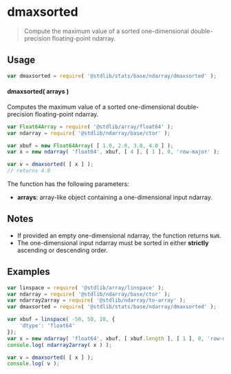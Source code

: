 <!--

@license Apache-2.0

Copyright (c) 2025 The Stdlib Authors.

Licensed under the Apache License, Version 2.0 (the "License");
you may not use this file except in compliance with the License.
You may obtain a copy of the License at

   http://www.apache.org/licenses/LICENSE-2.0

Unless required by applicable law or agreed to in writing, software
distributed under the License is distributed on an "AS IS" BASIS,
WITHOUT WARRANTIES OR CONDITIONS OF ANY KIND, either express or implied.
See the License for the specific language governing permissions and
limitations under the License.

-->

# dmaxsorted

> Compute the maximum value of a sorted one-dimensional double-precision floating-point ndarray.

<section class="intro">

</section>

<!-- /.intro -->

<section class="usage">

## Usage

```javascript
var dmaxsorted = require( '@stdlib/stats/base/ndarray/dmaxsorted' );
```

#### dmaxsorted( arrays )

Computes the maximum value of a sorted one-dimensional double-precision floating-point ndarray.

```javascript
var Float64Array = require( '@stdlib/array/float64' );
var ndarray = require( '@stdlib/ndarray/base/ctor' );

var xbuf = new Float64Array( [ 1.0, 2.0, 3.0, 4.0 ] );
var x = new ndarray( 'float64', xbuf, [ 4 ], [ 1 ], 0, 'row-major' );

var v = dmaxsorted( [ x ] );
// returns 4.0
```

The function has the following parameters:

-   **arrays**: array-like object containing a one-dimensional input ndarray.

</section>

<!-- /.usage -->

<section class="notes">

## Notes

-   If provided an empty one-dimensional ndarray, the function returns `NaN`.
-   The one-dimensional input ndarray must be sorted in either **strictly** ascending or descending order.

</section>

<!-- /.notes -->

<section class="examples">

## Examples

<!-- eslint no-undef: "error" -->

```javascript
var linspace = require( '@stdlib/array/linspace' );
var ndarray = require( '@stdlib/ndarray/base/ctor' );
var ndarray2array = require( '@stdlib/ndarray/to-array' );
var dmaxsorted = require( '@stdlib/stats/base/ndarray/dmaxsorted' );

var xbuf = linspace( -50, 50, 10, {
    'dtype': 'float64'
});
var x = new ndarray( 'float64', xbuf, [ xbuf.length ], [ 1 ], 0, 'row-major' );
console.log( ndarray2array( x ) );

var v = dmaxsorted( [ x ] );
console.log( v );
```

</section>

<!-- /.examples -->

<!-- Section for related `stdlib` packages. Do not manually edit this section, as it is automatically populated. -->

<section class="related">

</section>

<!-- /.related -->

<!-- Section for all links. Make sure to keep an empty line after the `section` element and another before the `/section` close. -->

<section class="links">

</section>

<!-- /.links -->
